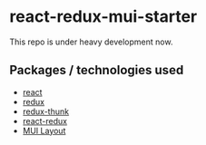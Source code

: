 # react-redux-mui-starter

This repo is under heavy development now.

## Packages / technologies used

- [react]()
- [redux]()
- [redux-thunk]()
- [react-redux]()
- [MUI Layout](https://github.com/siriwatknp/mui-layout)
